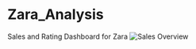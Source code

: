 # Zara_Analysis
Sales and Rating Dashboard for Zara
![Sales Overview](https://github.com/user-attachments/assets/4ce30a0e-1c9b-4333-84a5-d7db958019b7)

